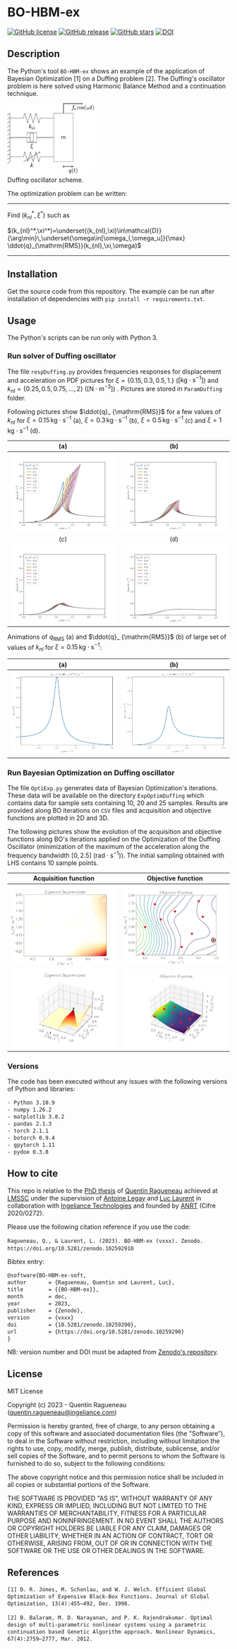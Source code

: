 # BO-HBM-ex
[![GitHub license](https://img.shields.io/github/license/ragq/BO-HBM-ex)](https://github.com/ragq/BO-HBM-ex) [![GitHub release](https://img.shields.io/github/release/ragq/BO-HBM-ex.svg)](https://github.com/ragq/BO-HBM-ex/releases/) [![GitHub stars](https://img.shields.io/github/stars/ragq/BO-HBM-ex)](https://github.com/ragq/BO-HBM-ex/stargazers) [![DOI](https://zenodo.org/badge/DOI/10.5281/zenodo.10259290.svg)](https://doi.org/10.5281/zenodo.10259290.)


## Description

The Python's tool `BO-HBM-ex` shows an example of the application of Bayesian Optimization [1] on a Duffing problem [2]. The Duffing's oscillator problem is here solved using Harmonic Balance Method and a continuation technique.

<img src="illus/duffing_scheme.png" width="200" ><br>
Duffing oscillator scheme. 

The optimization problem can be written:

------------

Find $`(k_{nl}^*,\xi^*)`$ such as 

$`(k_{nl}^*,\xi^*)=\underset{(k_{nl},\xi)\in\mathcal{D}}{\arg\min}\,\underset{\omega\in[\omega_l,\omega_u]}{\max} \ddot{q}_{\mathrm{RMS}}(k_{nl},\xi,\omega)`$

-------------


## Installation

Get the source code from this repository. The example can be run after installation of dependencies with `pip install -r requirements.txt`.


## Usage

The Python's scripts can be run only with Python 3.

### Run solver of Duffing oscillator
The file `respDuffing.py` provides frequencies responses for displacement and acceleration on PDF pictures for $`\xi=\{0.15, 0.3, 0.5, 1.\}`$ ($[\mathrm{kg}\cdot\mathrm{s}^{-1}]$) and $`k_{nl}=\{0.25,0.5,0.75,...,2\}`$ ($[\mathrm{N}\cdot\mathrm{m}^{-3}]$) . Pictures are stored in `ParamDuffing` folder.

Following pictures show $\ddot{q}_ {\mathrm{RMS}}$ for a few values of $k_ {nl}$ for $`\xi=0.15\,\mathrm{kg}\cdot\mathrm{s}^{-1}`$ (a), $`\xi=0.3\,\mathrm{kg}\cdot\mathrm{s}^{-1}`$ (b), $`\xi=0.5\,\mathrm{kg}\cdot\mathrm{s}^{-1}`$ (c) and  $`\xi=1\,\mathrm{kg}\cdot\mathrm{s}^{-1}`$ (d).

(a)|(b)
:---:|:---:
![Arms_xi15](illus/Arms_xi15.png) | ![Arms_xi30](illus/Arms_xi30.png)
(c)|(d)
![Arms_xi50](illus/Arms_xi50.png) |  ![Arms_xi100](/illus/Arms_xi100.png)

Animations of $q_ {\mathrm{RMS}}$ (a) and $\ddot{q}_ {\mathrm{RMS}}$  (b) of large set of values of $k_{nl}$ for $`\xi=0.15\,\mathrm{kg}\cdot\mathrm{s}^{-1}`$:

<!-- _{\mathrm{RMS}}$ -->

(a)|(b)
:---:|:---:
![anim_Drms](/illus/anim_Drms-optim.gif) |  ![anim_Arms](/illus/anim_Arms-optim.gif)

### Run Bayesian Optimization on Duffing oscillator

The file `OptiExp.py` generates data of Bayesian Optimization's iterations. These data will be available on the directory `ExpOptimDuffing` which contains data for sample sets containing 10, 20 and 25 samples. Results are provided along BO iterations on `CSV` files and acquisition and objective functions are plotted in 2D and 3D.

The following pictures show the evolution of the acquisition and objective functions along BO's iterations applied on the Optimization of the Duffing Oscillator (minimization of the maximum of the acceleration along the frequency bandwidth $[0,2.5]$ ($\mathrm{rad}\cdot\mathrm{s}^{-1}$)). The initial sampling obtained with LHS contains 10 sample points.

Acquisition function               |  Objective function
:---:|:---:
![anim_10_contourEI](/illus/anim_10_contourEI-optim.gif) |  ![anim_10_contourObj](/illus/anim_10_contourObj-optim.gif)
![anim_10_surfaceEI](/illus/anim_10_surfaceEI-optim.gif) |  ![anim_10_surfaceObj](/illus/anim_10_surfaceObj-optim.gif)


### Versions

The code has been executed without any issues with the following versions of Python and libraries:
``````
- Python 3.10.9
- numpy 1.26.2
- matplotlib 3.8.2
- pandas 2.1.3
- torch 2.1.1
- botorch 0.9.4
- gpytorch 1.11
- pydoe 0.3.8
``````

## How to cite

This repo is relative to the [PhD thesis](https://www.theses.fr/s263751) of [Quentin Ragueneau](https://www.lmssc.cnam.fr/fr/user/209) achieved at [LMSSC](https://www.lmssc.cnam.fr) under the supervision of [Antoine Legay](https://www.lmssc.cnam.fr/fr/equipe/permanents/antoine-legay) and [Luc Laurent](https://www.lmssc.cnam.fr/fr/equipe/luc-laurent) in collaboration with [Ingeliance Technologies](https://www.ingeliance.com) and founded by [ANRT](https://www.anrt.asso.fr/fr) (Cifre 2020/0272).

Please use the following citation reference if you use the code:

`Ragueneau, Q., & Laurent, L. (2023). BO-HBM-ex (vxxx). Zenodo. https://doi.org/10.5281/zenodo.102592910`

Bibtex entry:
``````
@software{BO-HBM-ex-soft,
author       = {Ragueneau, Quentin and Laurent, Luc},
title        = {{BO-HBM-ex}},
month        = dec,
year         = 2023,
publisher    = {Zenodo},
version      = {vxxx}
doi          = {10.5281/zenodo.10259290},
url          = {https://doi.org/10.5281/zenodo.10259290}
}
``````
NB: version number and DOI must be adapted from [Zenodo's repository](https://doi.org/10.5281/zenodo.10259290).

## License

MIT License

Copyright (c) 2023 - Quentin Ragueneau (quentin.ragueneau@ingeliance.com)

Permission is hereby granted, free of charge, to any person obtaining a copy of this software and associated documentation files (the "Software"), to deal in the Software without restriction, including without limitation the rights to use, copy, modify, merge, publish, distribute, sublicense, and/or sell copies of the Software, and to permit persons to whom the Software is furnished to do so, subject to the following conditions:

The above copyright notice and this permission notice shall be included in all copies or substantial portions of the Software.

THE SOFTWARE IS PROVIDED "AS IS", WITHOUT WARRANTY OF ANY KIND, EXPRESS OR IMPLIED, INCLUDING BUT NOT LIMITED TO THE WARRANTIES OF MERCHANTABILITY, FITNESS FOR A PARTICULAR PURPOSE AND NONINFRINGEMENT. IN NO EVENT SHALL THE AUTHORS OR COPYRIGHT HOLDERS BE LIABLE FOR ANY CLAIM, DAMAGES OR OTHER LIABILITY, WHETHER IN AN ACTION OF CONTRACT, TORT OR OTHERWISE, ARISING FROM, OUT OF OR IN CONNECTION WITH THE SOFTWARE OR THE USE OR OTHER DEALINGS IN THE SOFTWARE.

## References
```
[1] D. R. Jones, M. Schonlau, and W. J. Welch. Efficient Global Optimization of Expensive Black-Box Functions. Journal of Global Optimization, 13(4):455–492, Dec. 1998.

[2] B. Balaram, M. D. Narayanan, and P. K. Rajendrakumar. Optimal design of multi-parametric nonlinear systems using a parametric continuation based Genetic Algorithm approach. Nonlinear Dynamics, 67(4):2759–2777, Mar. 2012.
```
